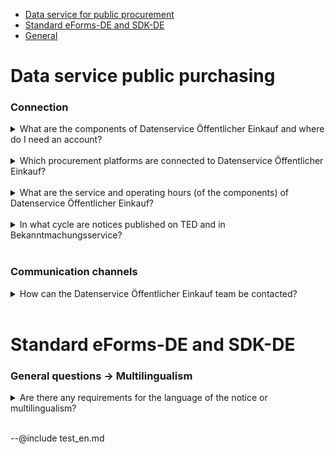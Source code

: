 
- [Data service for public procurement](#datenservice-öffentlicher-einkauf)
- [Standard eForms-DE and SDK-DE](#standard-eForms-DE-and-SDK-DE)
- [General](#general)

# Data service public purchasing

### Connection

<details>
<summary>
What are the components of Datenservice Öffentlicher Einkauf and where do I need an account?
</summary>

**[Redaktionssystem](https://resy.datenservice-oeffentlicher-einkauf.de/)**: Redaktionssystem is designed for contracting authorities and, for example, service providers of public contracting authorities or grant recipients who do not use an electronic procurement system.
The editorial system allows notices for Europe-wide procurement procedures to be entered, edited, corrected, and sent to TED via the Vermittlungsdienst.
<br>
**[Vermittlungsdienst](https://ozg-vermittlungsdienst.de/)**: Purely technical interface for accepting, validating and forwarding notices to TED and to Bekanntmachungsservice. Does NOT provide an interface for creating notices! Only machine-to-machine communication is possible, e.g. from an awarding authority software.
This connection is usually carried out by the specialist procedure manufacturer.
<br>
**[Self-Service Portal](https://github.com/EFA-FHB/ozg-vermittlungsdienst-doku/blob/main/documentation/SSP.md)**: The Self-Service Portal (SSP) is a web interface for managing the agency's accounts.
It is primarily used by process developers to view the status information of submitted notices in a dashboard.
<br>
**[Bekanntmachungsservice](https://oeffentlichevergabe.de/)**: All notices sent via Datenservice Öffentlicher Einkauf are published in Bekanntmachungsservice. It offers a wide range of search options so that bidders can find notices in line with their range of services. When using the ELSTER company account, further convenient functions such as saving search functions and notification services are also available.
Furthermore, the data of Bekanntmachungsservice  can be reused via an open data interface in the formats eForms-DE, CSV and OCDS.
</details>
<br>

<details>
<summary>
Which procurement platforms are connected to Datenservice Öffentlicher Einkauf?
</summary>
Currently, around 87 procurement platforms across Germany are connected to Datenservice Öffentlicher Einkauf (DÖE). Through these connections, the notices from the various regional and national procurement platforms are centrally compiled and made available.
</details>
<br>

<details>
<summary>
What are the service and operating hours (of the components) of Datenservice Öffentlicher Einkauf?
</summary>
The production and staging (test) environments of Datenservice Öffentlicher Einkauf (DÖE) are available around the clock (24/7). The preview environment is also available for testing purposes, but is only accessible daily from 6:00 a.m. to 8:00 p.m.
</details>
<br>

<details>
<summary>
In what cycle are notices published on TED and in Bekanntmachungsservice?
</summary>
In principle, all submitted notices are delivered to TED or Bekanntmachungsservice without delay.

EU-wide notices must first be published on TED. These notices are only forwarded to Bekanntmachungsservice after TED has completed the publication and returned the "PUBLISHED" status. Datenservice Öffentlicher Einkauf (DÖE) waits up to 48 hours for publication on TED. If no response regarding publication is received within this period, the notice will still be forwarded to Bekanntmachungsservice. TED itself is subject to internal publication rules: Notices delivered and accepted on one day will appear on the platform the following day at the earliest. Weekends are an exception, as no publications are usually made on Saturdays and Sundays. In these cases, the notices are published on the following Monday. Another exception is so-called "lawfulness warnings." In these cases, TED reserves the right to manually review an notice before publishing it. This review may take up to five days.
</details>
<br>

### Communication channels

<details>
<summary>
How can the Datenservice Öffentlicher Einkauf team be contacted?
</summary>
The team can be reached via the following contact form.  
<br>
https://portal.ozg-vermittlungsdienst.de/contact
</details>
<br>

# Standard eForms-DE and SDK-DE
### General questions -> Multilingualism
<details>
<summary>
Are there any requirements for the language of the notice or multilingualism?
</summary>
Although there is no statement on the choice of language for invitations to tender in the procurement regulations, Section 23 (1) of the Administrative Procedure Act (VwVfG) stipulates that the official language is German. Accordingly, it is to be expected that German authorities must always prepare their documents at least in German. Multilingualism is of course possible and permitted. For publishing entities that are not classified as public authorities, publication without German is fine.
</details>
<br>

--@include test_en.md